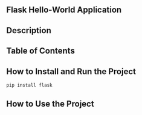  ## Flask Hello-World Application

 ## Description

 ## Table of Contents 

 ## How to Install and Run the Project
```python
pip install flask
```

 ## How to Use the Project